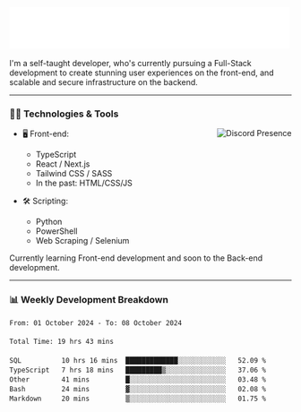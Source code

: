 <img src="assets/wave.svg" alt=":wave:" />

I'm a self-taught developer, who's currently pursuing a Full-Stack development to create stunning user experiences on the front-end, and scalable and secure infrastructure on the backend.

---

### 🧑‍💻 Technologies & Tools

<a href="https://discord.com/users/414304208649453568" target="_blank" rel="nofollow">
   <img src="https://lanyard-profile-readme.vercel.app/api/414304208649453568?idleMessage=Probably%20doing%20something%20else..." alt="Discord Presence" align="right">
</a>

- 🖥️ Front-end:

  - TypeScript
  - React / Next.js
  - Tailwind CSS / SASS
  - In the past: HTML/CSS/JS

- 🛠 Scripting:

  - Python
  - PowerShell
  - Web Scraping / Selenium

Currently learning Front-end development and soon to the Back-end development.

---

### 📊 Weekly Development Breakdown

<!-- ![ccrsxx's GitHub Stats](https://github-readme-stats.vercel.app/api?username=ccrsxx&count_private=true&theme=tokyonight) -->
<!-- ![ccrsxx's Top Langs](https://github-readme-stats.vercel.app/api/top-langs/?username=ccrsxx&hide=lua,java,html&theme=tokyonight) -->

<!--START_SECTION:waka-->

```txt
From: 01 October 2024 - To: 08 October 2024

Total Time: 19 hrs 43 mins

SQL          10 hrs 16 mins  █████████████░░░░░░░░░░░░   52.09 %
TypeScript   7 hrs 18 mins   █████████▒░░░░░░░░░░░░░░░   37.06 %
Other        41 mins         █░░░░░░░░░░░░░░░░░░░░░░░░   03.48 %
Bash         24 mins         ▓░░░░░░░░░░░░░░░░░░░░░░░░   02.08 %
Markdown     20 mins         ▒░░░░░░░░░░░░░░░░░░░░░░░░   01.75 %
```

<!--END_SECTION:waka-->
